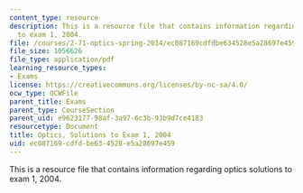 ```yaml
---
content_type: resource
description: This is a resource file that contains information regarding optics solutions
  to exam 1, 2004.
file: /courses/2-71-optics-spring-2014/ec087169cdfdbe634528e5a28697e459_MIT2_71S14_f04_quiz1_sols.pdf
file_size: 1056626
file_type: application/pdf
learning_resource_types:
- Exams
license: https://creativecommons.org/licenses/by-nc-sa/4.0/
ocw_type: OCWFile
parent_title: Exams
parent_type: CourseSection
parent_uid: e9623177-98af-3a97-6c3b-93b9d7ce4183
resourcetype: Document
title: Optics, Solutions to Exam 1, 2004
uid: ec087169-cdfd-be63-4528-e5a28697e459
---
```

This is a resource file that contains information regarding optics solutions to exam 1, 2004.
